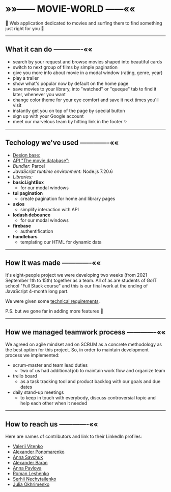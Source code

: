 # »»—— MOVIE-WORLD ——««

💫 Web application dedicated to movies and surfing them to find something just right for you 💫

---

## What it can do ————-««

- search by your request and browse movies shaped into beautiful cards
- switch to next group of films by simple pagination
- give you more info about movie in a modal window (rating, genre, year)
- play a trailer
- show what's popular now by default on the home page
- save movies to your library, into "watched" or "queque" tab to find it later, whenever you want
- change color theme for your eye comfort and save it next times you'll visit
- instantly get you on top of the page by special button
- sign up with your Google account
- meet our marvelous team by hitting link in the footer ✨

---

## Techology we've used ————-««

- [Design base:](https://www.figma.com/file/lA5plQSUEbIKOSJHfuPpXO/Filmoteka?node-id=0%3A1)
- [API "The movie database":](https://www.themoviedb.org/)
- _Bundler_: Parcel
- _JavaScript runtime environment:_ Node.js 7.20.6
- _Libraries:_
- **basicLightBox**
  - for our modal windows
- **tui pagination**
  - create pagination for home and library pages
- **axios**
  - simplify interaction with API
- **lodash debounce**
  - for our modal windows
- **firebase**
  - authentification
- **handlebars**
  - templating our HTML for dynamic data

---

## How it was made ————-««

It's eight-people project we were developing two weeks (from 2021 September 1th to 15th) together as
a team. All of as are students of GoIT school "Full Stack course" and this is our final work at the
ending of JavaScript 4-month long part.

We were given some
[technical requirements](https://docs.google.com/spreadsheets/d/1xznttn6bvxeMyIuJWg7daMGIQGBi31rfuRsaBtV0L0M/edit#gid=0).

P.S. but we gone far in adding more features 💨

---

## How we managed teamwork process ————-««

We agreed on agile mindset and on SCRUM as a concrete methodology as the best option for this
project. So, in order to maintain development process we implemented:

- scrum-master and team lead duties
  - two of us had additional job to maintain work flow and organize team
- trello board
  - as a task tracking tool and product backlog with our goals and due dates
- daily stand-up meetings
  - to keep in touch with everybody, discuss controversial topic and help each other when it needed

---

## How to reach us ————-««

Here are names of contributors and link to their LinkedIn profiles:

- [Valerii Vitenko](https://www.linkedin.com/in/leroviten/)
- [Alexander Ponomarenko](https://www.linkedin.com/in/ponomalex/)
- [Anna Savchuk](https://www.linkedin.com/in/anna-savchuk-b1759221b/)
- [Alexander Baran](https://www.linkedin.com/in/alexander-baran-415091212/)
- [Anna Pavlova](https://www.linkedin.com/in/anna-pavlova-80b88321b/)
- [Roman Leshenko](https://www.linkedin.com/in/roman-leshchenko-467149220/)
- [Serhii Nechytailenko](https://www.linkedin.com/in/serhii-nechytailenko-0ab499215/)
- [Julia Okhrimenko](https://www.linkedin.com/in/julia-ohrimenko-97281515b/)
